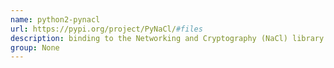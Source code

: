 ```yaml
---
name: python2-pynacl
url: https://pypi.org/project/PyNaCl/#files
description: binding to the Networking and Cryptography (NaCl) library. URL : https://pypi.org/project/PyNaCl/#files Groups : None
group: None
---
```

